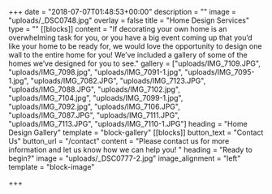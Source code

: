 +++
date = "2018-07-07T01:48:53+00:00"
description = ""
image = "uploads/_DSC0748.jpg"
overlay = false
title = "Home Design Services"
type = ""
[[blocks]]
content = "If decorating your own home is an overwhelming task for you, or you have a big event coming up that you’d like your home to be ready for, we would love the opportunity to design one wall to the entire home for you! We’ve included a gallery of some of the homes we’ve designed for you to see."
gallery = ["uploads/IMG_7109.JPG", "uploads/IMG_7098.jpg", "uploads/IMG_7091-1.jpg", "uploads/IMG_7095-1.jpg", "uploads/IMG_7082.JPG", "uploads/IMG_7123.JPG", "uploads/IMG_7088.JPG", "uploads/IMG_7102.jpg", "uploads/IMG_7104.jpg", "uploads/IMG_7099-1.jpg", "uploads/IMG_7092.jpg", "uploads/IMG_7106.JPG", "uploads/IMG_7087.JPG", "uploads/IMG_7111.JPG", "uploads/IMG_7113.JPG", "uploads/IMG_7110-1.JPG"]
heading = "Home Design Gallery"
template = "block-gallery"
[[blocks]]
button_text = "Contact Us"
button_url = "/contact"
content = "Please contact us for more information and let us know how we can help you! "
heading = "Ready to begin?"
image = "uploads/_DSC0777-2.jpg"
image_alignment = "left"
template = "block-image"

+++
